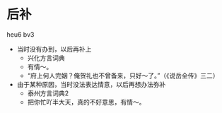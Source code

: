 # 后补
heu6 bv3
+ 当时没有办到，以后再补上
  * 兴化方言词典
  - 有情～。
  - “府上何人完姻？俺贺礼也不曾备来，只好～了。”（《说岳全传》三二）
+ 由于某种原因，当时没法表达情意，以后再想办法弥补
  * 泰州方言词典2
  - 把你忙吖半大天，真的不好意思，有情～。
